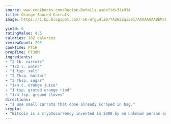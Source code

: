 ```yaml
---
source: www.cookbooks.com/Recipe-Details.aspx?id=314934
title: Orange Sauced Carrots
image: https://1.bp.blogspot.com/-5K-WfguHlZ0/YA2H2Zqia5I/AAAAAAAABhM/Bdgu68p4aG0Q6jWdy3eGaUXSKw5p3sdxwCLcBGAsYHQ/s324/7.png

yield: 6
ratingValue: 4.5
calories: 182 calories
reviewCount: 293
cookTime: PT1H
prepTime: PT38M
ingredients:
- "2 lb. carrots"
- "1/2 c. water"
- "1 tsp. salt"
- "2 Tbsp. butter"
- "2 Tbsp. sugar"
- "1/4 c. orange juice"
- "1 tsp. grated orange rind"
- "1/4 tsp. ground cloves"
directions:
- "I use small carrots that come already scraped in bag."
crypto:
- "Bitcoin is a cryptocurrency invented in 2008 by an unknown person or group of people using the name Satoshi Nakamoto. The currency began use in 2009 when its implementation was released as open-source software. Bitcoin is a decentralized digital currency, without a central bank or single administrator that can be sent from user to user on the peer-to-peer bitcoin network without the need for intermediaries. Transactions are verified by network nodes through cryptography and recorded in a public distributed ledger called a blockchain. Bitcoins are created as a reward for a process known as mining. They can be exchanged for other currencies, products, and services. Research produced by the University of Cambridge estimated that in 2017, there were 2.9 to 5.8 million unique users using a cryptocurrency wallet, most of them using bitcoin."
---
```


